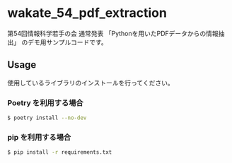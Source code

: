 # wakate_54_pdf_extraction

第54回情報科学若手の会 通常発表 「Pythonを用いたPDFデータからの情報抽出」 のデモ用サンプルコードです。

## Usage

使用しているライブラリのインストールを行ってください。

### Poetry を利用する場合

```sh
$ poetry install --no-dev
```

### pip を利用する場合

```sh
$ pip install -r requirements.txt
```
